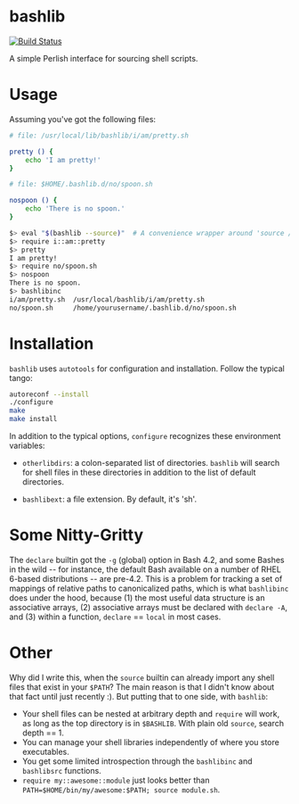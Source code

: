 bashlib
=======

[![Build Status](https://travis-ci.org/BaxterStockman/bashlib.svg?branch=master)](https://travis-ci.org/BaxterStockman/bashlib)

A simple Perlish interface for sourcing shell scripts.

Usage
=====

Assuming you've got the following files:

```sh
# file: /usr/local/lib/bashlib/i/am/pretty.sh

pretty () {
    echo 'I am pretty!'
}
```

```sh
# file: $HOME/.bashlib.d/no/spoon.sh

nospoon () {
    echo 'There is no spoon.'
}
```

```sh
$> eval "$(bashlib --source)"  # A convenience wrapper around 'source /full/path/to/bashlib'
$> require i::am::pretty
$> pretty
I am pretty!
$> require no/spoon.sh
$> nospoon
There is no spoon.
$> bashlibinc
i/am/pretty.sh  /usr/local/bashlib/i/am/pretty.sh
no/spoon.sh     /home/yourusername/.bashlib.d/no/spoon.sh
```

Installation
============

`bashlib` uses `autotools` for configuration and installation.  Follow the
typical tango:

```sh
autoreconf --install
./configure
make
make install
```

In addition to the typical options, `configure` recognizes these environment
variables:

- `otherlibdirs`: a colon-separated list of directories.  `bashlib` will search
  for shell files in these directories in addition to the list of default
  directories.

- `bashlibext`: a file extension.  By default, it's 'sh'.

Some Nitty-Gritty
=================

The `declare` builtin got the `-g` (global) option in Bash 4.2, and some Bashes
in the wild -- for instance, the default Bash available on a number of RHEL
6-based distributions -- are pre-4.2.  This is a problem for tracking a set of
mappings of relative paths to canonicalized paths, which is what `bashlibinc`
does under the hood, because (1) the most useful data structure is an
associative arrays, (2) associative arrays must be declared with `declare -A`,
and (3) within a function, `declare` == `local` in most cases.

Other
=====

Why did I write this, when the `source` builtin can already import any shell
files that exist in your `$PATH`?  The main reason is that I didn't know about
that fact until just recently :).  But putting that to one side, with `bashlib`:

- Your shell files can be nested at arbitrary depth and `require` will work, as
  long as the top directory is in `$BASHLIB`.  With plain old `source`, search
  depth == 1.
- You can manage your shell libraries independently of where you store
  executables.
- You get some limited introspection through the `bashlibinc` and `bashlibsrc`
  functions.
- `require my::awesome::module` just looks better than
  `PATH=$HOME/bin/my/awesome:$PATH; source module.sh`.
